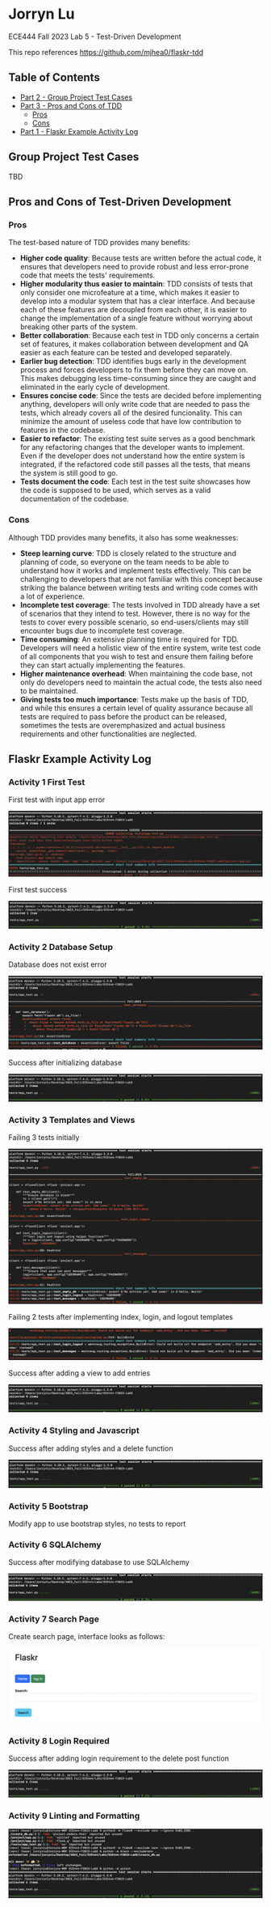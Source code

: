 # Jorryn Lu
ECE444 Fall 2023 Lab 5 - Test-Driven Development

This repo references https://github.com/mjhea0/flaskr-tdd

## Table of Contents
* [Part 2 - Group Project Test Cases](#group-project-test-cases)
* [Part 3 - Pros and Cons of TDD](#pros-and-cons-of-test-driven-development)
    * [Pros](#pros)
    * [Cons](#cons)
* [Part 1 - Flaskr Example Activity Log](#flaskr-example-activity-log)

## Group Project Test Cases
TBD

## Pros and Cons of Test-Driven Development
### Pros
The test-based nature of TDD provides many benefits:
- **Higher code quality**: Because tests are written before the actual code, it ensures that developers need to provide robust and less error-prone code that meets the tests' requirements.
- **Higher modularity thus easier to maintain**: TDD consists of tests that only consider one microfeature at a time, which makes it easier to develop into a modular system that has a clear interface. And because each of these features are decoupled from each other, it is easier to change the implementation of a single feature without worrying about breaking other parts of the system.
- **Better collaboration**: Because each test in TDD only concerns a certain set of features, it makes collaboration between development and QA easier as each feature can be tested and developed separately.
- **Earlier bug detection**: TDD identifies bugs early in the development process and forces developers to fix them before they can move on. This makes debugging less time-consuming since they are caught and eliminated in the early cycle of development.
- **Ensures concise code**: Since the tests are decided before implementing anything, developers will only write code that are needed to pass the tests, which already covers all of the desired funcionality. This can minimize the amount of useless code that have low contribution to features in the codebase.
- **Easier to refactor**: The existing test suite serves as a good benchmark for any refactoring changes that the developer wants to implement. Even if the developer does not understand how the entire system is integrated, if the refactored code still passes all the tests, that means the system is still good to go.
- **Tests document the code**: Each test in the test suite showcases how the code is supposed to be used, which serves as a valid documentation of the codebase.

### Cons
Although TDD provides many benefits, it also has some weaknesses:
- **Steep learning curve**: TDD is closely related to the structure and planning of code, so everyone on the team needs to be able to understand how it works and implement tests effectively. This can be challenging to developers that are not familiar with this concept because striking the balance between writing tests and writing code comes with a lot of experience.
- **Incomplete test coverage**: The tests involved in TDD already have a set of scenarios that they intend to test. However, there is no way for the tests to cover every possible scenario, so end-users/clients may still encounter bugs due to incomplete test coverage.
- **Time consuming**: An extensive planning time is required for TDD. Developers will need a holistic view of the entire system, write test code of all components that you wish to test and ensure them failing before they can start actually implementing the features.
- **Higher maintenance overhead**: When maintaining the code base, not only do developers need to maintain the actual code, the tests also need to be maintained.
- **Giving tests too much importance**: Tests make up the basis of TDD, and while this ensures a certain level of quality assurance because all tests are required to pass before the product can be released, sometimes the tests are overemphasized and actual business requirements and other functionalities are neglected.

## Flaskr Example Activity Log
### Activity 1 First Test
First test with input app error
<p>
    <img src="screenshots/1-1-error.png" alt="Screenshot Activity 1-1"/>
</p>

First test success
<p>
    <img src="screenshots/1-2-success.png" alt="Screenshot Activity 1-2"/>
</p>

### Activity 2 Database Setup
Database does not exist error
<p>
    <img src="screenshots/2-1-error.png" alt="Screenshot Activity 2-1"/>
</p>

Success after initializing database
<p>
    <img src="screenshots/2-2-success.png" alt="Screenshot Activity 2-2"/>
</p>

### Activity 3 Templates and Views
Failing 3 tests initially
<p>
    <img src="screenshots/3-1-error.png" alt="Screenshot Activity 3-1"/>
</p>

Failing 2 tests after implementing index, login, and logout templates
<p>
    <img src="screenshots/3-2-error.png" alt="Screenshot Activity 3-2"/>
</p>

Success after adding a view to add entries
<p>
    <img src="screenshots/3-3-success.png" alt="Screenshot Activity 3-3"/>
</p>

### Activity 4 Styling and Javascript
Success after adding styles and a delete function
<p>
    <img src="screenshots/4-1-success.png" alt="Screenshot Activity 4-1"/>
</p>

### Activity 5 Bootstrap
Modify app to use bootstrap styles, no tests to report

### Activity 6 SQLAlchemy
Success after modifying database to use SQLAlchemy
<p>
    <img src="screenshots/6-1-success.png" alt="Screenshot Activity 6-1"/>
</p>

### Activity 7 Search Page
Create search page, interface looks as follows:
<p>
    <img src="screenshots/7-1-interface.png" alt="Screenshot Activity 7-1"/>
</p>

### Activity 8 Login Required
Success after adding login requirement to the delete post function
<p>
    <img src="screenshots/8-1-success.png" alt="Screenshot Activity 8-1"/>
</p>

### Activity 9 Linting and Formatting
<p>
    <img src="screenshots/9-linting-formatting.png" alt="Screenshot Activity 9-1"/>
</p>